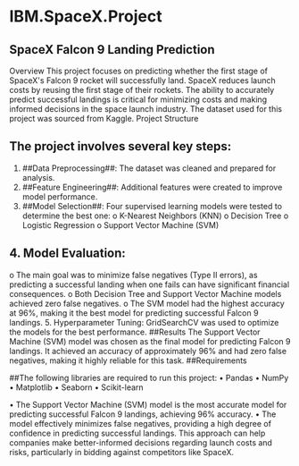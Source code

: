 # IBM.SpaceX.Project
## SpaceX Falcon 9 Landing Prediction
Overview
This project focuses on predicting whether the first stage of SpaceX's Falcon 9 rocket will successfully land. SpaceX reduces launch costs by reusing the first stage of their rockets. The ability to accurately predict successful landings is critical for minimizing costs and making informed decisions in the space launch industry. The dataset used for this project was sourced from Kaggle.
Project Structure
## The project involves several key steps:
1.	##Data Preprocessing##: The dataset was cleaned and prepared for analysis.
2.	##Feature Engineering##: Additional features were created to improve model performance.
3.	##Model Selection##: Four supervised learning models were tested to determine the best one:
o	K-Nearest Neighbors (KNN)
o	Decision Tree
o	Logistic Regression
o	Support Vector Machine (SVM)
## 4.	Model Evaluation:
o	The main goal was to minimize false negatives (Type II errors), as predicting a successful landing when one fails can have significant financial consequences.
o	Both Decision Tree and Support Vector Machine models achieved zero false negatives.
o	The SVM model had the highest accuracy at 96%, making it the best model for predicting successful Falcon 9 landings.
5.	Hyperparameter Tuning: GridSearchCV was used to optimize the models for the best performance.
##Results
The Support Vector Machine (SVM) model was chosen as the final model for predicting Falcon 9 landings. It achieved an accuracy of approximately 96% and had zero false negatives, making it highly reliable for this task.
##Requirements

##The following libraries are required to run this project:
•	Pandas
•	NumPy
•	Matplotlib
•	Seaborn
•	Scikit-learn

•	The Support Vector Machine (SVM) model is the most accurate model for predicting successful Falcon 9 landings, achieving 96% accuracy.
•	The model effectively minimizes false negatives, providing a high degree of confidence in predicting successful landings.
  This approach can help companies make better-informed decisions regarding launch costs and risks, particularly in bidding against competitors like SpaceX.

